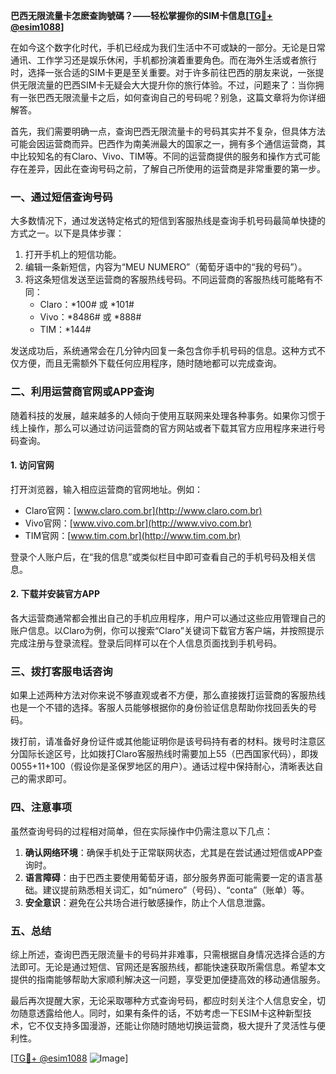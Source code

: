 **巴西无限流量卡怎麽查詢號碼？——轻松掌握你的SIM卡信息[[TG💪+ @esim1088](https://t.me/s/esim1088)]**

在如今这个数字化时代，手机已经成为我们生活中不可或缺的一部分。无论是日常通讯、工作学习还是娱乐休闲，手机都扮演着重要角色。而在海外生活或者旅行时，选择一张合适的SIM卡更是至关重要。对于许多前往巴西的朋友来说，一张提供无限流量的巴西SIM卡无疑会大大提升你的旅行体验。不过，问题来了：当你拥有一张巴西无限流量卡之后，如何查询自己的号码呢？别急，这篇文章将为你详细解答。

首先，我们需要明确一点，查询巴西无限流量卡的号码其实并不复杂，但具体方法可能会因运营商而异。巴西作为南美洲最大的国家之一，拥有多个通信运营商，其中比较知名的有Claro、Vivo、TIM等。不同的运营商提供的服务和操作方式可能存在差异，因此在查询号码之前，了解自己所使用的运营商是非常重要的第一步。

### **一、通过短信查询号码**

大多数情况下，通过发送特定格式的短信到客服热线是查询手机号码最简单快捷的方式之一。以下是具体步骤：

1. 打开手机上的短信功能。
2. 编辑一条新短信，内容为“MEU NUMERO”（葡萄牙语中的“我的号码”）。
3. 将这条短信发送至运营商的客服热线号码。不同运营商的客服热线可能略有不同：
   - Claro：*100# 或 *101#
   - Vivo：*8486# 或 *888#
   - TIM：*144#

发送成功后，系统通常会在几分钟内回复一条包含你手机号码的信息。这种方式不仅方便，而且无需额外下载任何应用程序，随时随地都可以完成查询。

### **二、利用运营商官网或APP查询**

随着科技的发展，越来越多的人倾向于使用互联网来处理各种事务。如果你习惯于线上操作，那么可以通过访问运营商的官方网站或者下载其官方应用程序来进行号码查询。

#### 1. 访问官网
打开浏览器，输入相应运营商的官网地址。例如：
- Claro官网：[www.claro.com.br](http://www.claro.com.br)
- Vivo官网：[www.vivo.com.br](http://www.vivo.com.br)
- TIM官网：[www.tim.com.br](http://www.tim.com.br)

登录个人账户后，在“我的信息”或类似栏目中即可查看自己的手机号码及相关信息。

#### 2. 下载并安装官方APP
各大运营商通常都会推出自己的手机应用程序，用户可以通过这些应用管理自己的账户信息。以Claro为例，你可以搜索“Claro”关键词下载官方客户端，并按照提示完成注册与登录流程。登录后同样可以在个人信息页面找到手机号码。

### **三、拨打客服电话咨询**

如果上述两种方法对你来说不够直观或者不方便，那么直接拨打运营商的客服热线也是一个不错的选择。客服人员能够根据你的身份验证信息帮助你找回丢失的号码。

拨打前，请准备好身份证件或其他能证明你是该号码持有者的材料。拨号时注意区分国际长途区号，比如拨打Claro客服热线时需要加上55（巴西国家代码），即拨0055+11+100（假设你是圣保罗地区的用户）。通话过程中保持耐心，清晰表达自己的需求即可。

### **四、注意事项**

虽然查询号码的过程相对简单，但在实际操作中仍需注意以下几点：

1. **确认网络环境**：确保手机处于正常联网状态，尤其是在尝试通过短信或APP查询时。
2. **语言障碍**：由于巴西主要使用葡萄牙语，部分服务界面可能需要一定的语言基础。建议提前熟悉相关词汇，如“número”（号码）、“conta”（账单）等。
3. **安全意识**：避免在公共场合进行敏感操作，防止个人信息泄露。

### **五、总结**

综上所述，查询巴西无限流量卡的号码并非难事，只需根据自身情况选择合适的方法即可。无论是通过短信、官网还是客服热线，都能快速获取所需信息。希望本文提供的指南能够帮助大家顺利解决这一问题，享受更加便捷高效的移动通信服务。

最后再次提醒大家，无论采取哪种方式查询号码，都应时刻关注个人信息安全，切勿随意透露给他人。同时，如果有条件的话，不妨考虑一下ESIM卡这种新型技术，它不仅支持多国漫游，还能让你随时随地切换运营商，极大提升了灵活性与便利性。

[[TG💪+ @esim1088](https://t.me/s/esim1088) ![Image](https://i.postimg.cc/4NQfJmqS/Snipaste-2025-05-13-00-14-12.png)]